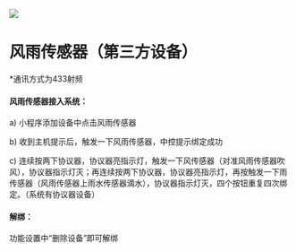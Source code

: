 ![](http://www.cspugoing.com/pcimg/help/WeatherSensor.png)

# 风雨传感器（第三方设备）

*通讯方式为433射频

#### 风雨传感器接入系统：

a) 小程序添加设备中点击风雨传感器

b) 收到主机提示后，触发一下风雨传感器，中控提示绑定成功

c) 连续按两下协议器，协议器亮指示灯，触发一下风传感器（对准风雨传感器吹风），协议器指示灯灭；再连续按两下协议器，协议器亮指示灯，再按触发一下雨传感器（风雨传感器上雨水传感器滴水），协议器指示灯灭，四个按钮重复四次绑定。（系统有协议器设备）



#### 解绑：

功能设置中“删除设备”即可解绑

